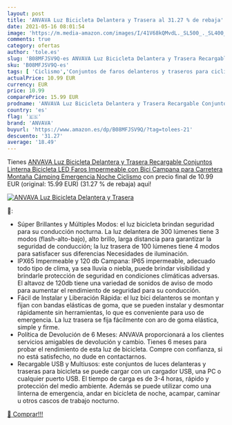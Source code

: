 ```yaml
---
layout: post
title: 'ANVAVA Luz Bicicleta Delantera y Trasera al 31.27 % de rebaja'
date: 2021-05-16 08:01:54
image: 'https://m.media-amazon.com/images/I/41V68kQMvdL._SL500_._SL400_.jpg'
comments: true
category: ofertas
author: 'tole.es'
slug: 'B08MFJSV9Q-es ANVAVA Luz Bicicleta Delantera y Trasera Recargable...'
sku: 'B08MFJSV9Q-es'
tags: [ 'Ciclismo','Conjuntos de faros delanteros y traseros para ciclismo','Deportes y aire libre','Luces y reflectores de ciclismo','Ropa y equipo para deportes','anvava','bicicleta', ]
actualPrice: 10.99 EUR
currency: EUR
price: 10.99
comparePrice: 15.99 EUR
prodname: 'ANVAVA Luz Bicicleta Delantera y Trasera Recargable Conjuntos Linterna Bicicleta LED Faros Impermeable con Bici Campana para Carretera Montaña Cámping Emergencia Noche Ciclismo'
country: 'es'
flag: '🇪🇸'
brand: 'ANVAVA'
buyurl: 'https://www.amazon.es/dp/B08MFJSV9Q/?tag=tolees-21'
descuento: '31.27'
average: '18.49'
---
```


Tienes [ANVAVA Luz Bicicleta Delantera y Trasera Recargable Conjuntos Linterna Bicicleta LED Faros Impermeable con Bici Campana para Carretera Montaña Cámping Emergencia Noche Ciclismo](https://www.amazon.es/dp/B08MFJSV9Q/?tag=tolees-21) con precio final de  10.99 EUR (original: 15.99 EUR) (31.27 %  de rebaja) aqui!

[![ANVAVA Luz Bicicleta Delantera y Trasera](https://m.media-amazon.com/images/I/41V68kQMvdL._SL500_._SL400_.jpg)](https://www.amazon.es/dp/B08MFJSV9Q/?tag=tolees-21)

🔎:

- Súper Brillantes y Múltiples Modos: el luz bicicleta brindan seguridad para su conducción nocturna. La luz delantera de 300 lúmenes tiene 3 modos (flash-alto-bajo), alto brillo, larga distancia para garantizar la seguridad de conducción; la luz trasera de 100 lúmenes tiene 4 modos para satisfacer sus diferencias Necesidades de iluminación.
- IPX65 Impermeable y 120 db Campana: IP65 impermeable, adecuado todo tipo de clima, ya sea lluvia o niebla, puede brindar visibilidad y brindarle protección de seguridad en condiciones climáticas adversas. El altavoz de 120db tiene una variedad de sonidos de aviso de modo para aumentar el rendimiento de seguridad para su conducción.
- Fácil de Instalar y Liberación Rápida: el luz bici delanteros se montan y fijan con bandas elásticas de goma, que se pueden instalar y desmontar rápidamente sin herramientas, lo que es conveniente para uso de emergencia. La luz trasera se fija fácilmente con aro de goma elástica, simple y firme.
- Política de Devolución de 6 Meses: ANVAVA proporcionará a los clientes servicios amigables de devolución y cambio. Tienes 6 meses para probar el rendimiento de esta luz de bicicleta. Compre con confianza, si no está satisfecho, no dude en contactarnos.
- Recargable USB y Multiusos: este conjuntos de luces delanteras y traseras para bicicleta se puede cargar con un cargador USB, una PC o cualquier puerto USB. El tiempo de carga es de 3-4 horas, rápido y protección del medio ambiente. Además se puede utilizar como una linterna de emergencia, andar en bicicleta de noche, acampar, caminar u otros cascos de trabajo nocturno.

[🛒 Comprar!!!](https://www.amazon.es/dp/B08MFJSV9Q/?tag=tolees-21)
